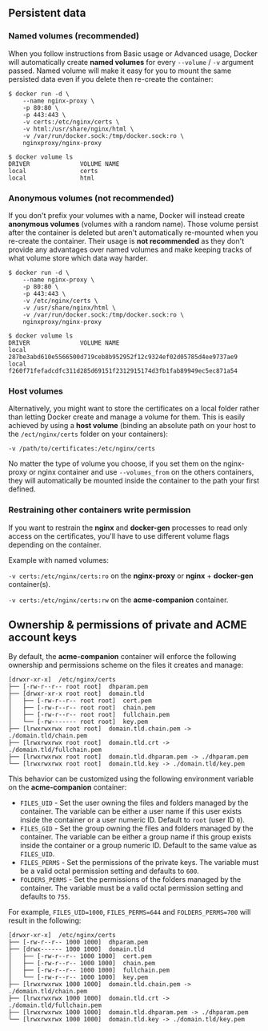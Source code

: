 ## Persistent data

### Named volumes (recommended)

When you follow instructions from Basic usage or Advanced usage, Docker will automatically create **named volumes** for every `--volume` / `-v` argument passed. Named volume will make it easy for you to mount the same persisted data even if you delete then re-create the container:

```shell
$ docker run -d \
    --name nginx-proxy \
    -p 80:80 \
    -p 443:443 \
    -v certs:/etc/nginx/certs \
    -v html:/usr/share/nginx/html \
    -v /var/run/docker.sock:/tmp/docker.sock:ro \
    nginxproxy/nginx-proxy

$ docker volume ls
DRIVER              VOLUME NAME
local               certs
local               html
```

### Anonymous volumes (not recommended)

If you don't prefix your volumes with a name, Docker will instead create **anonymous volumes** (volumes with a random name). Those volume persist after the container is deleted but aren't automatically re-mounted when you re-create the container. Their usage is **not recommended** as they don't provide any advantages over named volumes and make keeping tracks of what volume store which data way harder.

```shell
$ docker run -d \
    --name nginx-proxy \
    -p 80:80 \
    -p 443:443 \
    -v /etc/nginx/certs \
    -v /usr/share/nginx/html \
    -v /var/run/docker.sock:/tmp/docker.sock:ro \
    nginxproxy/nginx-proxy

$ docker volume ls
DRIVER              VOLUME NAME
local               287be3abd610e5566500d719ceb8b952952f12c9324ef02d05785d4ee9737ae9
local               f260f71fefadcdfc311d285d69151f2312915174d3fb1fab89949ec5ec871a54
```

### Host volumes

Alternatively, you might want to store the certificates on a local folder rather than letting Docker create and manage a volume for them. This is easily achieved by using a **host volume** (binding an absolute path on your host to the `/ect/nginx/certs` folder on your containers):

`-v /path/to/certificates:/etc/nginx/certs`

No matter the type of volume you choose, if you set them on the nginx-proxy or nginx container and use `--volumes_from` on the others containers, they will automatically be mounted inside the container to the path your first defined.

### Restraining other containers write permission

If you want to restrain the **nginx** and **docker-gen** processes to read only access on the certificates, you'll have to use different volume flags depending on the container.

Example with named volumes:

`-v certs:/etc/nginx/certs:ro` on the **nginx-proxy** or **nginx** + **docker-gen** container(s).

`-v certs:/etc/nginx/certs:rw` on the **acme-companion** container.

## Ownership & permissions of private and ACME account keys

By default, the **acme-companion** container will enforce the following ownership and permissions scheme on the files it creates and manage:

```
[drwxr-xr-x]  /etc/nginx/certs
├── [-rw-r--r-- root root]  dhparam.pem
├── [drwxr-xr-x root root]  domain.tld
│   ├── [-rw-r--r-- root root]  cert.pem
│   ├── [-rw-r--r-- root root]  chain.pem
│   ├── [-rw-r--r-- root root]  fullchain.pem
│   └── [-rw------- root root]  key.pem
├── [lrwxrwxrwx root root]  domain.tld.chain.pem -> ./domain.tld/chain.pem
├── [lrwxrwxrwx root root]  domain.tld.crt -> ./domain.tld/fullchain.pem
├── [lrwxrwxrwx root root]  domain.tld.dhparam.pem -> ./dhparam.pem
└── [lrwxrwxrwx root root]  domain.tld.key -> ./domain.tld/key.pem
```

This behavior can be customized using the following environment variable on the **acme-companion** container:

* `FILES_UID` - Set the user owning the files and folders managed by the container. The variable can be either a user name if this user exists inside the container or a user numeric ID. Default to `root` (user ID `0`).
* `FILES_GID` - Set the group owning the files and folders managed by the container. The variable can be either a group name if this group exists inside the container or a group numeric ID. Default to the same value as `FILES_UID`.
* `FILES_PERMS` - Set the permissions of the private keys. The variable must be a valid octal permission setting and defaults to `600`.
* `FOLDERS_PERMS` - Set the permissions of the folders managed by the container. The variable must be a valid octal permission setting and defaults to `755`.

For example, `FILES_UID=1000`, `FILES_PERMS=644` and `FOLDERS_PERMS=700` will result in the following:

```
[drwxr-xr-x]  /etc/nginx/certs
├── [-rw-r--r-- 1000 1000]  dhparam.pem
├── [drwx------ 1000 1000]  domain.tld
│   ├── [-rw-r--r-- 1000 1000]  cert.pem
│   ├── [-rw-r--r-- 1000 1000]  chain.pem
│   ├── [-rw-r--r-- 1000 1000]  fullchain.pem
│   └── [-rw-r--r-- 1000 1000]  key.pem
├── [lrwxrwxrwx 1000 1000]  domain.tld.chain.pem -> ./domain.tld/chain.pem
├── [lrwxrwxrwx 1000 1000]  domain.tld.crt -> ./domain.tld/fullchain.pem
├── [lrwxrwxrwx 1000 1000]  domain.tld.dhparam.pem -> ./dhparam.pem
└── [lrwxrwxrwx 1000 1000]  domain.tld.key -> ./domain.tld/key.pem
```
